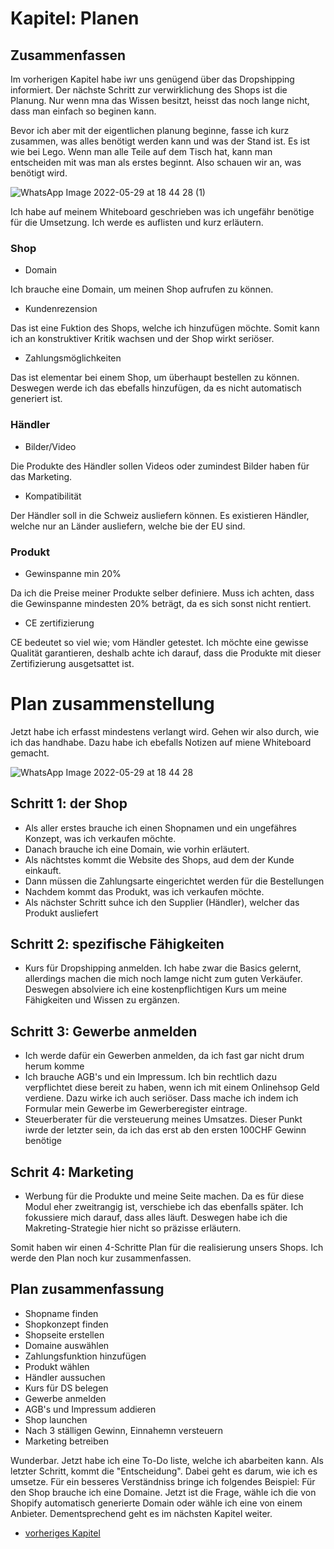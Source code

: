# Kapitel: Planen

## Zusammenfassen

Im vorherigen Kapitel habe iwr uns genügend über das Dropshipping informiert. Der nächste Schritt zur verwirklichung des Shops ist die Planung. Nur wenn mna das Wissen besitzt, heisst das noch lange nicht, dass man einfach so beginen kann.

Bevor ich aber mit der eigentlichen planung beginne, fasse ich kurz zusammen, was alles benötigt werden kann und was der Stand ist. Es ist wie bei Lego. Wenn man alle Teile auf dem Tisch hat, kann man entscheiden mit was man als erstes beginnt. Also schauen wir an, was benötigt wird.

![WhatsApp Image 2022-05-29 at 18 44 28 (1)](https://user-images.githubusercontent.com/90186208/170882575-5a30749b-d44b-4442-ba77-a5ee26fd1f2a.png)

Ich habe auf meinem Whiteboard geschrieben was ich ungefähr benötige für die Umsetzung. Ich werde es auflisten und kurz erläutern.

### Shop
- Domain

Ich brauche eine Domain, um meinen Shop aufrufen zu können.
- Kundenrezension

Das ist eine Fuktion des Shops, welche ich hinzufügen möchte. Somit kann ich an konstruktiver Kritik wachsen und der Shop wirkt seriöser.
- Zahlungsmöglichkeiten

Das ist elementar bei einem Shop, um überhaupt bestellen zu können. Deswegen werde ich das ebefalls hinzufügen, da es nicht automatisch generiert ist.

### Händler
- Bilder/Video

Die Produkte des Händler sollen Videos oder zumindest Bilder haben für das Marketing.
- Kompatibilität

Der Händler soll in die Schweiz ausliefern können. Es existieren Händler, welche nur an Länder ausliefern, welche bie der EU sind.

### Produkt
- Gewinspanne min 20%

Da ich die Preise meiner Produkte selber definiere. Muss ich achten, dass die Gewinspanne mindesten 20% beträgt, da es sich sonst nicht rentiert.

- CE zertifizierung

CE bedeutet so viel wie; vom Händler getestet. Ich möchte eine gewisse Qualität garantieren, deshalb achte ich darauf, dass die Produkte mit dieser Zertifizierung ausgetsattet ist.

# Plan zusammenstellung

Jetzt habe ich erfasst mindestens verlangt wird. Gehen wir also durch, wie ich das handhabe. Dazu habe ich ebefalls Notizen auf miene Whiteboard gemacht.

![WhatsApp Image 2022-05-29 at 18 44 28](https://user-images.githubusercontent.com/90186208/170884446-1ae5577b-4822-4623-9d32-6590ed5d98d4.png)

## Schritt 1: der Shop
- Als aller erstes brauche ich einen Shopnamen und ein ungefähres Konzept, was ich verkaufen möchte. 
- Danach brauche ich eine Domain, wie vorhin erläutert. 
- Als nächtstes kommt die Website des Shops, aud dem der Kunde einkauft.
- Dann müssen die Zahlungsarte eingerichtet werden für die Bestellungen
- Nachdem kommt das Produkt, was ich verkaufen möchte.
- Als nächster Schritt suhce ich den Supplier (Händler), welcher das Produkt ausliefert

## Schritt 2: spezifische Fähigkeiten

- Kurs für Dropshipping anmelden. Ich habe zwar die Basics gelernt, allerdings machen die mich noch lamge nicht zum guten Verkäufer. Deswegen absolviere ich eine kostenpflichtigen Kurs um meine Fähigkeiten und Wissen zu ergänzen.

## Schritt 3: Gewerbe anmelden

- Ich werde dafür ein Gewerben anmelden, da ich fast gar nicht drum herum komme
- Ich brauche AGB's und ein Impressum. Ich bin rechtlich dazu verpflichtet diese bereit zu haben, wenn ich mit einem Onlinehsop Geld verdiene. Dazu wirke ich auch seriöser. Dass mache ich indem ich Formular mein Gewerbe im Gewerberegister eintrage.
- Steuerberater für die versteuerung meines Umsatzes. Dieser Punkt iwrde der letzter sein, da ich das erst ab den ersten 100CHF Gewinn benötige

## Schrit 4: Marketing

- Werbung für die Produkte und meine Seite machen. Da es für diese Modul eher zweitrangig ist, verschiebe ich das ebenfalls später. Ich fokussiere mich darauf, dass alles läuft. Deswegen habe ich die Makreting-Strategie hier nicht so präzisse erläutern.

Somit haben wir einen 4-Schritte Plan für die realisierung unsers Shops. Ich werde den Plan noch kur zusammenfassen.

## Plan zusammenfassung

- Shopname finden
- Shopkonzept finden
- Shopseite erstellen
- Domaine auswählen
- Zahlungsfunktion hinzufügen
- Produkt wählen
- Händler aussuchen
- Kurs für DS belegen
- Gewerbe anmelden
- AGB's und Impressum addieren
- Shop launchen
- Nach 3 ställigen Gewinn, Einnahemn versteuern
- Marketing betreiben

Wunderbar. Jetzt habe ich eine To-Do liste, welche ich abarbeiten kann. Als letzter Schritt, kommt die "Entscheidung". Dabei geht es darum, wie ich es umsetze. Für ein besseres Verständniss bringe ich folgendes Beispiel: Für den Shop brauche ich eine Domaine. Jetzt ist die Frage, wähle ich die von Shopify automatisch generierte Domain oder wähle ich eine von einem Anbieter. Dementsprechend geht es im nächsten Kapitel weiter.

- [vorheriges Kapitel](https://github.com/silvioTBZ/M431/blob/main/Informieren-P-E-R-K-A.md)
